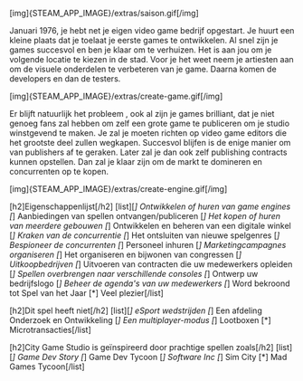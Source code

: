 [img]{STEAM_APP_IMAGE}/extras/saison.gif[/img]

Januari 1976, je hebt net je eigen video game bedrijf opgestart. Je huurt een kleine plaats dat je toelaat je eerste games te ontwikkelen. Al snel zijn je games succesvol en ben je klaar om te verhuizen. Het is aan jou om je volgende locatie te kiezen in de stad. Voor je het weet neem je artiesten aan om de visuele onderdelen te verbeteren van je game. Daarna komen de developers en dan de testers.

[img]{STEAM_APP_IMAGE}/extras/create-game.gif[/img]

Er blijft natuurlijk het probleem , ook al zijn je games brilliant, dat je niet genoeg fans zal hebben om zelf een grote game te publiceren om je studio winstgevend te maken.
Je zal je moeten richten op video game editors die het grootste deel zullen wegkapen. Succesvol blijfen is de enige manier om van publishers af te geraken. Later zal je dan ook zelf publishing contracts kunnen opstellen. Dan zal je klaar zijn om de markt te domineren en concurrenten op te kopen.

[img]{STEAM_APP_IMAGE}/extras/create-engine.gif[/img]

[h2]Eigenschappenlijst[/h2]
[list][*] Ontwikkelen of huren van game engines
[*] Aanbiedingen van spellen ontvangen/publiceren
[*] Het kopen of huren van meerdere gebouwen
[*] Ontwikkelen en beheren van een digitale winkel
[*] Kraken van de concurrentie
[*] Het ontsluiten van nieuwe spelgenres
[*] Bespioneer de concurrenten
[*] Personeel inhuren
[*] Marketingcampagnes organiseren
[*] Het organiseren en bijwonen van congressen
[*] Uitkoopbedrijven
[*] Uitvoeren van contracten die uw medewerkers opleiden
[*] Spellen overbrengen naar verschillende consoles
[*] Ontwerp uw bedrijfslogo
[*] Beheer de agenda's van uw medewerkers
[*] Word bekroond tot Spel van het Jaar
[*] Veel plezier[/list]

[h2]Dit spel heeft niet[/h2]
[list][*] eSport wedstrijden
[*] Een afdeling Onderzoek en Ontwikkeling
[*] Een multiplayer-modus
[*] Lootboxen
[*] Microtransacties[/list]

[h2]City Game Studio is geïnspireerd door prachtige spellen zoals[/h2]
[list][*] Game Dev Story
[*] Game Dev Tycoon
[*] Software Inc
[*] Sim City
[*] Mad Games Tycoon[/list]